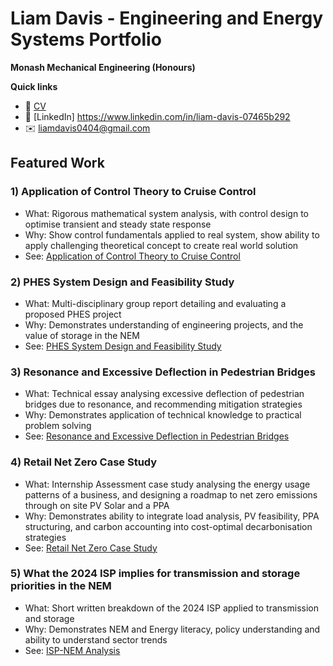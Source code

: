 # Liam Davis - Engineering and Energy Systems Portfolio

**Monash Mechanical Engineering (Honours)**

**Quick links**
- 📄 [CV](/CV/Liam_Davis_Resume.pdf)
- 🔗 [LinkedIn] https://www.linkedin.com/in/liam-davis-07465b292
- ✉️ liamdavis0404@gmail.com

## Featured Work

### 1) Application of Control Theory to Cruise Control
- What: Rigorous mathematical system analysis, with control design to optimise transient and steady state response
- Why: Show control fundamentals applied to real system, show ability to apply challenging theoretical concept to create real world solution
- See: [Application of Control Theory to Cruise Control](/Projects/Application-of-Control-Theory-to-Cruise-Control)

### 2) PHES System Design and Feasibility Study
- What: Multi-disciplinary group report detailing and evaluating a proposed PHES project
- Why: Demonstrates understanding of engineering projects, and the value of storage in the NEM
- See: [PHES System Design and Feasibility Study](/Projects/PHES-System-Design-and-Feasibility-Study/PHES-System-Design-Analysis.pdf)

### 3) Resonance and Excessive Deflection in Pedestrian Bridges
- What: Technical essay analysing excessive deflection of pedestrian bridges due to resonance, and recommending mitigation strategies
- Why: Demonstrates application of technical knowledge to practical problem solving
- See: [Resonance and Excessive Deflection in Pedestrian Bridges](/Projects/Resonance-and-Excessive-Deflection-in-Pedestrian-Bridges)

### 4) Retail Net Zero Case Study
- What: Internship Assessment case study analysing the energy usage patterns of a business, and designing a roadmap to net zero emissions through on site PV Solar and a PPA
- Why: Demonstrates ability to integrate load analysis, PV feasibility, PPA structuring, and carbon accounting into cost-optimal decarbonisation strategies
- See: [Retail Net Zero Case Study](/Projects/Retail-Net-Zero-Case-Study)

### 5) What the 2024 ISP implies for transmission and storage priorities in the NEM
- What: Short written breakdown of the 2024 ISP applied to transmission and storage
- Why: Demonstrates NEM and Energy literacy, policy understanding and ability to understand sector trends
- See: [ISP-NEM Analysis](/Writing/ISP-NEM-Analysis)
